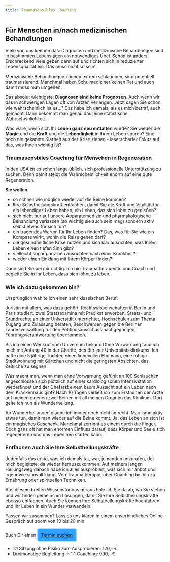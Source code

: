 ```yaml
---
title: Traumasensibles Coaching
---
```


## Für Menschen in/nach medizinischen Behandlungen  

Viele von uns kennen das: Diagnosen und medizinische Behandlungen sind in bestimmten Lebenslagen ein notwendiges Übel. Schön ist anders. Erschreckend viele geben dann auf und richten sich in reduzierter Lebensqualität ein. Das muss nicht so sein!   

Medizinische Behandlungen können extrem schlauchen, sind potentiell traumatisierend. Manchmal haben Schulmediziner keinen Rat und auch damit muss man umgehen. 

Das absolut wichtigste: **Diagnosen sind keine Prognosen**. Auch wenn wir das in schwierigen Lagen oft von Ärzten verlangen. Jetzt sagen Sie schon, wie wahrscheinlich ist es...? Das habe ich damals, als es mich betraf, auch gemacht. Dann bekommt man genau das: eine statistische Wahrscheinlichkeit. 

Was wäre, wenn sich Ihr **Leben ganz neu entfalten** würde? Sie wieder die **Magie** und die **Kraft** und die **Lebendigkeit** in Ihrem Leben spüren? Eine noch nie gekannte Klarheit aus der Krise ziehen - laserscharfer Fokus auf das, was Ihnen wichtig ist?

### Traumasensbiles Coaching für Menschen in Regeneration
In den USA ist es schon lange üblich, sich professionelle Unterstützung zu suchen. Denn damit steigt die Wahrscheinlichkeit enorm auf eine gute Regeneration. 

**Sie wollen** 
- so schnell wie möglich wieder auf die Beine kommen?
- Ihre Selbstheilungskraft entfachen, damit Sie die Kraft und Vitalität für ein lebendiges Leben haben, ein Leben, das sich lohnt zu genießen?
- sich nicht nur auf unsere Apparatemedizin und pharmakologische Behandlung verlassen (so wichtig sie auch sein mag) sondern aktiv selbst etwas für sich tun?
- ein tragendes Warum für Ihr Leben finden? Das, was für Sie wie ein Kompass wirkt, wohin die Reise gehen darf?  
- die gesundheitliche Krise nutzen und sich klar ausrichten, was Ihrem Leben einen tiefen Sinn gibt?
- vielleicht sogar ganz neu ausrichten nach einer Krankheit?
- wieder einen Einklang mit Ihrem Körper finden? 

Dann sind Sie bei mir richtig. Ich bin Traumatherapeutin und Coach und begleite Sie in Ihr Leben, dass sich lohnt zu leben. 

### Wie ich dazu gekommen bin?
Ursprünglich wählte ich einen sehr klassischen Beruf: 

Juristin mit allem, was dazu gehört. Rechtswissenschaften in Berlin und Paris studiert, zwei Staatsexamina mit Prädikat erworben, Staats- und Grundrechte an einer Universität unterrichtet, Hochschulen zum Thema Zugang und Zulassung beraten, Beschwerden gegen die Berliner Landesverwaltung für den Petitionsausschuss nachgegangen, Führungsverantwortung übernommen.

Bis ich einen Weckruf vom Universum bekam: Ohne Vorwarnung fand ich mich mit Anfang 40 in der Charité, des Berliner Universitätsklinikums. Ich hatte eine 5 jährige Tochter, einen liebevollen Ehemann, eine ruhige Stadtwohnung mit Gärtchen und nicht die geringsten Absichten, das Zeitliche zu segnen. 

Was macht man, wenn man ohne Vorwarnung gefühlt an 100 Schläuchen angeschlossen sich plötzlich auf einer kardiologischen Intensivstation wiederfindet und der Chefarzt einem kaum Aussicht auf ein Leben nach dem Krankenhaus gibt? Nach 16 Tagen verließ ich zum Erstaunen der Ärzte auf meinen eigenen zwei Beinen mit all meinen Organen das Klinikum. Dort gelte ich nun als Wunderheilung. 

An Wunderheilungen glaube ich immer noch nicht so recht. Man kann aktiv etwas tun, damit man wieder auf die Beine kommt. Ja, das Leben an sich ist ein magisches Geschenk. Manchmal zerrinnt es einem durch die Finger. Doch ganz oft hat man enormen Einfluss darauf, dass Körper und Seele sich regenerieren und das Leben neu starten kann. 

### Entfachen auch Sie Ihre Selbstheilungskräfte
Jedenfalls das erste, was ich damals tat, war, jemanden anzurufen, der mich begleitete, da wieder herauszukommen. Auf meinem langen Heilungsweg danach habe ich alles ausprobiert, was sich mir anbot und irgendwie sinnvoll klang. Von Traumatherapie, über Coaching bis hin zu Ernährung oder spirituellen Techniken. 

Aus diesem breiten Wissensfundus heraus hole ich Sie da ab, wo Sie stehen und wir finden gemeinsam Lösungen, damit Sie Ihre Selbstheilungskräfte ebenso entfachen. Auch Sie können Ihre Selbstheilungskräfte hochfahren und Ihr Leben in ein Wunder verwandeln. 

Passen wir zusammen? Lass es uns klären in einem unverbindliches Online-Gespräch auf zoom von 10 bis 20 min. 

Buch Dir einen
<span style='display:inline-block;padding:12px;background:#30A0ff'>
[Termin buchen](https://traumatherapie.youcanbook.me)
</span>

- 1:1 Sitzung ohne Risiko zum Ausprobieren: 120,- €
- Dreimonatige Begleitung in 1:1 Coaching: 990,- € 










  

